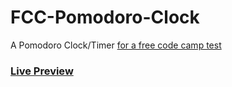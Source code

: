 # FCC-Pomodoro-Clock
A Pomodoro Clock/Timer
[for a free code camp test](https://www.freecodecamp.org/learn/front-end-development-libraries/front-end-development-libraries-projects/build-a-25--5-clock)

### [Live Preview](https://talal.pages.dev/fcc-projects/frontend/pomodoro-clock)
